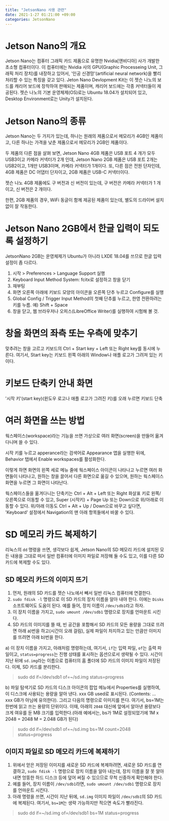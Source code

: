 ```yaml
---
title: "JetsonNano 사용 관련"
date: 2021-1-27 01:21:00 +09:00
categories: JetsonNano
---
```

# Jetson Nano의 개요
Jetson Nano는 컴퓨터 그래픽 카드 제품으로 유명한 Nvidia[앤비디아] 사가 개발한 초소형 컴퓨터이다. 이 컴퓨터에는 Nvidia 사의 GPU(Graphic Processeing Unit, 그래픽 처리 장치)를 내장하고 있어서, '인공 신경망'(artificial neural network)을 빨리 처리할 수 있는 특징을 갖고 있다. Jeton Nano Devlopment Kit는 이 젯슨 나노의 보드를 캐리어 보드에 장착하여 판매되는 제품이며, 캐리어 보드에는 각종 커넥터들이 제공된다. 젯슨 나노의 기본 운영체제(OS)로는 Ubuntu 18.04가 설치되어 있고, Desktop Environment로는 Unity가 설치된다.

# Jetson Nano의 종류
Jetson Nano는 두 가지가 있는데, 하나는 원래의 제품으로서 메모리가 4GB인 제품이고, 다른 하나는 가격을 낮춘 제품으로서 메모리가 2GB인 제품이다.   

두 제품의 다른 점을 살펴 보면, Jetson Nano 4GB 제품은 USB 포트 4 개가 모두 USB3이고 카메라 커넥터가 2개 인데, Jetson Nano 2GB 제품은 USB 포트 2개는 USB2이고, 1개만 USB3이며, 카메라 커넥터가 1개이다. 또, 다른 점은 전원 단자인데, 4GB 제품은 DC 어댑터 단자이고, 2GB 제품은 USB-C 커넥터이다. 

젯슨 나노 4GB 제품에도 구 버전과 신 버전이 있는데, 구 버전은 카메라 커넥터가 1 개이고, 신 버전은 2 개이다.   

한편, 2GB 제품의 경우, WiFi 동글이 함께 제공된 제품이 있는데, 별도의 드라이버 설치 없이 잘 작동한다.


# Jetson Nano 2GB에서 한글 입력이 되도록 설정하기
JetsonNano 2GB는 운영체제가 Ubuntu가 아니라 LXDE 18.04를 쓰므로 한글 입력 설정이 좀 다르다.

1. 시작 > Preferences > Language Support 실행
2. Keyboard Input Method System: fcitx로 설정하고 창을 닫기
3. 재부팅
4. 화면 오른쪽 아래에 키보드 모양의 아이콘을 오른쪽 단추 누르고 Configure를 실행 
5. Global Config / Trigger Input Method의 첫째 단추를 누르고, 한영 전환하려는 키를 누름. 예) Shift + Space
6. 창을 닫고, 웹 브라우저나 오피스(LibreOffice Writer)를 실행하여 시험해 볼 것.

# 창을 화면의 좌측 또는 우측에 맞추기
맞추려는 창을 고르고 키보드의 Ctrl + Start key + Left 또는 Right key를 동시에 누른다. 여기서, Start key는 키보드 왼쪽 아래의 Window나 애플 로고가 그려져 있는 키이다.

# 키보드 단축키 안내 화면
'시작 키'(start key)(윈도우 로고나 애플 로고가 그려진 키)를 오래 누르면 키보드 단축

# 여러 화면을 쓰는 방법
웍스페이스(workspace)라는 기능을 쓰면 가상으로 여러 화면(screen)을 만들어 옮겨 다니며 쓸 수 있다.

시작 키를 누르고 apperance라는 검색어로 Appearance 앱을 실행한 뒤에, Behavior 탭에서 Enable workspaces를 활성화한다.

이렇게 하면 화면의 왼쪽 세로 메뉴 줄에 웍스페이스 아이콘이 나타나고 누르면 여러 화면들이 나타나고, 원하는 창을 끌어서 다른 화면으로 옮길 수 있으며, 원하는 웍스페이스 화면을 누르면 그 화면이 나타난다.

웍스페이스들을 옮겨다니는 단축키는 Ctrl + Alt + Left 또는 Right 화살표 키로 왼쪽/오른쪽으로 이동할 수 있고, Super (시작키) + Page Up 또는 Down으로 위/아래로 이동할 수 있다. 위/아래 이동도 Ctrl + Alt + Up / Down으로 바꾸고 싶다면, 'Keyboard' 설정에서 Navigation의 맨 아래 항목들에서 바꿀 수 있다.

# SD 메모리 카드 복제하기
리눅스의 `dd` 명령을 쓰면, 생각보다 쉽게, Jetson Nano의 SD 메모리 카드에 설치된 모든 내용을 그대로 떠서 일반 컴퓨터에 이미지 파일로 저장해 둘 수도 있고, 이를 다른 SD 카드에 복제할 수도 있다.
## SD 메모리 카드의 이미지 뜨기
1. 먼저, 원래의 SD 카드를 젯슨 나노에서 빼서 일반 리눅스 컴퓨터에 연결한다.
2. `sudo fdisk -l` 명령으로 이 SD 카드의 장치 이름을 알아 내야 한다. 이에는 `Disks` 소프트웨어도 도움이 된다. 예를 들어, 장치 이름이 `/dev/sdb1`라고 하자.
3. 이 장치 이름을 가지고, `sudo umount /dev/sdb1` 명령으로 장치를 언마운트 시킨다.
4. SD 카드의 이미지를 뜰 때, 빈 공간을 포함해서 SD 카드의 모든 용량을 그대로 뜨려면 아래 a)번을 하고(시간이 오래 걸림), 실제 파일이 차지하고 있는 만큼만 이미지를 뜨려면 아래 b)번을 한다.

a) 이 장치 이름을 가지고, 아래처럼 명령하는데, 여기서, `if`는 입력 파일, `of`는 출력 파일이고, `status=progress`는 진행 상태를 표시하는 옵션으로서 생략될 수 있다. 시간이 지난 뒤에 `sd.img`라는 이름으로 컴퓨터의 홈 폴더에 SD 카드의 이미지 파일이 저장된다. 이제, SD 카드를 분리한다.
> sudo dd if=/dev/sdb1 of=~/sd.img status=progress

b) 파일 탐색기로 SD 카드의 디스크 아이콘의 팝업 메뉴에서 Properties를 실행하여, 이 디스크에 사용되는 용량을 알아 낸다. xxx GB used로 표시된다. (Contents: ... xxx GB가 아님에 유의한다). 그리고 다음의 명령으로 이미지를 뜬다. 여기서, bs=1M는 한번에 읽고 쓰는 용량의 단위이다. 이때, 아래의 `2048` 대신에 앞에서 알아낸 용량보다 크게 여유를 둔 MB 크기를 입력한다.(아래 예에서는, bs가 1M로 설정되었기에 1M x 2048 = 2048 M = 2.048 GB가 된다)
> sudo dd if=/dev/sdb1 of=~/sd.img bs=1M count=2048 status=progress

## 이미지 파일로 SD 메모리 카드에 복제하기
1. 위에서 얻은 저장된 이미지를 새로운 SD 카드에 복제하려면, 새로운 SD 카드를 연결하고, `sudo fdisk -l` 명령으로 장치 이름을 알아 내는데, 장치 이름을 잘 못 알아내면 엉뚱한 하드 디스크 등에 덮어 써질 수 있으므로 무척 신중하게 확인해야 한다.
2. 예를 들어, 장치 이름이 `/dev/sdb1`라면, `sudo umount /dev/sdb1` 명령으로 장치를 언마운트 시킨다.
3. 아래 명령을 쓰면, 시간이 지난 뒤에, `sd.img` 이미지 파일이 `/dev/sdb1`의 SD 카드에 복제된다. 여기서, `bs=1M`는 생략 가능하지만 적으면 속도가 빨라진다.
> sudo dd if=~/sd.img of=/dev/sdb1 bs=1M status=progress

